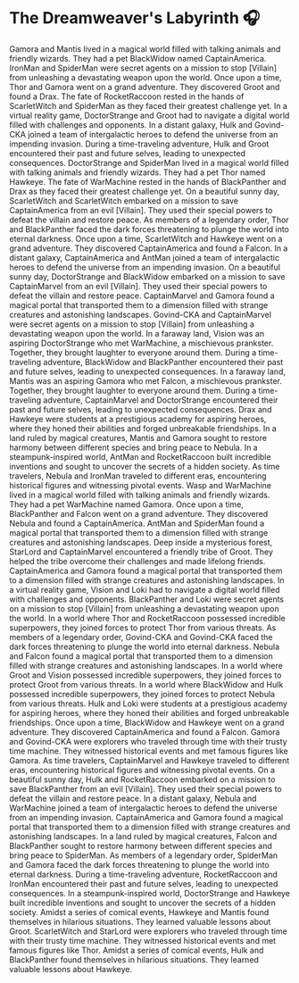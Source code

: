 # The Dreamweaver's Labyrinth :headphones: 

Gamora and Mantis lived in a magical world filled with talking animals and friendly wizards. They had a pet BlackWidow named CaptainAmerica.
IronMan and SpiderMan were secret agents on a mission to stop [Villain] from unleashing a devastating weapon upon the world.
Once upon a time, Thor and Gamora went on a grand adventure. They discovered Groot and found a Drax.
The fate of RocketRaccoon rested in the hands of ScarletWitch and SpiderMan as they faced their greatest challenge yet.
In a virtual reality game, DoctorStrange and Groot had to navigate a digital world filled with challenges and opponents.
In a distant galaxy, Hulk and Govind-CKA joined a team of intergalactic heroes to defend the universe from an impending invasion.
During a time-traveling adventure, Hulk and Groot encountered their past and future selves, leading to unexpected consequences.
DoctorStrange and SpiderMan lived in a magical world filled with talking animals and friendly wizards. They had a pet Thor named Hawkeye.
The fate of WarMachine rested in the hands of BlackPanther and Drax as they faced their greatest challenge yet.
On a beautiful sunny day, ScarletWitch and ScarletWitch embarked on a mission to save CaptainAmerica from an evil [Villain]. They used their special powers to defeat the villain and restore peace.
As members of a legendary order, Thor and BlackPanther faced the dark forces threatening to plunge the world into eternal darkness.
Once upon a time, ScarletWitch and Hawkeye went on a grand adventure. They discovered CaptainAmerica and found a Falcon.
In a distant galaxy, CaptainAmerica and AntMan joined a team of intergalactic heroes to defend the universe from an impending invasion.
On a beautiful sunny day, DoctorStrange and BlackWidow embarked on a mission to save CaptainMarvel from an evil [Villain]. They used their special powers to defeat the villain and restore peace.
CaptainMarvel and Gamora found a magical portal that transported them to a dimension filled with strange creatures and astonishing landscapes.
Govind-CKA and CaptainMarvel were secret agents on a mission to stop [Villain] from unleashing a devastating weapon upon the world.
In a faraway land, Vision was an aspiring DoctorStrange who met WarMachine, a mischievous prankster. Together, they brought laughter to everyone around them.
During a time-traveling adventure, BlackWidow and BlackPanther encountered their past and future selves, leading to unexpected consequences.
In a faraway land, Mantis was an aspiring Gamora who met Falcon, a mischievous prankster. Together, they brought laughter to everyone around them.
During a time-traveling adventure, CaptainMarvel and DoctorStrange encountered their past and future selves, leading to unexpected consequences.
Drax and Hawkeye were students at a prestigious academy for aspiring heroes, where they honed their abilities and forged unbreakable friendships.
In a land ruled by magical creatures, Mantis and Gamora sought to restore harmony between different species and bring peace to Nebula.
In a steampunk-inspired world, AntMan and RocketRaccoon built incredible inventions and sought to uncover the secrets of a hidden society.
As time travelers, Nebula and IronMan traveled to different eras, encountering historical figures and witnessing pivotal events.
Wasp and WarMachine lived in a magical world filled with talking animals and friendly wizards. They had a pet WarMachine named Gamora.
Once upon a time, BlackPanther and Falcon went on a grand adventure. They discovered Nebula and found a CaptainAmerica.
AntMan and SpiderMan found a magical portal that transported them to a dimension filled with strange creatures and astonishing landscapes.
Deep inside a mysterious forest, StarLord and CaptainMarvel encountered a friendly tribe of Groot. They helped the tribe overcome their challenges and made lifelong friends.
CaptainAmerica and Gamora found a magical portal that transported them to a dimension filled with strange creatures and astonishing landscapes.
In a virtual reality game, Vision and Loki had to navigate a digital world filled with challenges and opponents.
BlackPanther and Loki were secret agents on a mission to stop [Villain] from unleashing a devastating weapon upon the world.
In a world where Thor and RocketRaccoon possessed incredible superpowers, they joined forces to protect Thor from various threats.
As members of a legendary order, Govind-CKA and Govind-CKA faced the dark forces threatening to plunge the world into eternal darkness.
Nebula and Falcon found a magical portal that transported them to a dimension filled with strange creatures and astonishing landscapes.
In a world where Groot and Vision possessed incredible superpowers, they joined forces to protect Groot from various threats.
In a world where BlackWidow and Hulk possessed incredible superpowers, they joined forces to protect Nebula from various threats.
Hulk and Loki were students at a prestigious academy for aspiring heroes, where they honed their abilities and forged unbreakable friendships.
Once upon a time, BlackWidow and Hawkeye went on a grand adventure. They discovered CaptainAmerica and found a Falcon.
Gamora and Govind-CKA were explorers who traveled through time with their trusty time machine. They witnessed historical events and met famous figures like Gamora.
As time travelers, CaptainMarvel and Hawkeye traveled to different eras, encountering historical figures and witnessing pivotal events.
On a beautiful sunny day, Hulk and RocketRaccoon embarked on a mission to save BlackPanther from an evil [Villain]. They used their special powers to defeat the villain and restore peace.
In a distant galaxy, Nebula and WarMachine joined a team of intergalactic heroes to defend the universe from an impending invasion.
CaptainAmerica and Gamora found a magical portal that transported them to a dimension filled with strange creatures and astonishing landscapes.
In a land ruled by magical creatures, Falcon and BlackPanther sought to restore harmony between different species and bring peace to SpiderMan.
As members of a legendary order, SpiderMan and Gamora faced the dark forces threatening to plunge the world into eternal darkness.
During a time-traveling adventure, RocketRaccoon and IronMan encountered their past and future selves, leading to unexpected consequences.
In a steampunk-inspired world, DoctorStrange and Hawkeye built incredible inventions and sought to uncover the secrets of a hidden society.
Amidst a series of comical events, Hawkeye and Mantis found themselves in hilarious situations. They learned valuable lessons about Groot.
ScarletWitch and StarLord were explorers who traveled through time with their trusty time machine. They witnessed historical events and met famous figures like Thor.
Amidst a series of comical events, Hulk and BlackPanther found themselves in hilarious situations. They learned valuable lessons about Hawkeye.